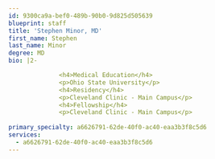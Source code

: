 ```yaml
---
id: 9300ca9a-bef0-489b-90b0-9d825d505639
blueprint: staff
title: 'Stephen Minor, MD'
first_name: Stephen
last_name: Minor
degree: MD
bio: |2-

              <h4>Medical Education</h4>
              <p>Ohio State University</p>
              <h4>Residency</h4>
              <p>Cleveland Clinic - Main Campus</p>
              <h4>Fellowship</h4>
              <p>Cleveland Clinic - Main Campus</p>
          
primary_specialty: a6626791-62de-40f0-ac40-eaa3b3f8c5d6
services:
  - a6626791-62de-40f0-ac40-eaa3b3f8c5d6
---
```

